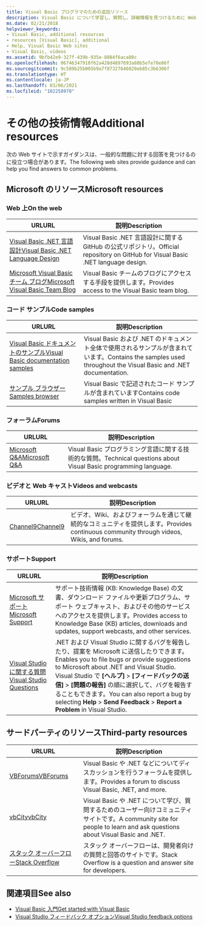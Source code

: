 ```yaml
---
title: Visual Basic プログラマのための追加リソース
description: Visual Basic について学習し、質問し、詳細情報を見つけるために Web 上でリソースを検出します。
ms.date: 02/21/2018
helpviewer_keywords:
- Visual Basic, additional resources
- resources [Visual Basic], additional
- Help, Visual Basic Web sites
- Visual Basic, videos
ms.assetid: 9bfb42e9-327f-439b-935e-8884f6aca80c
ms.openlocfilehash: 06746347910f62a428d4897693a88b5efe78e86f
ms.sourcegitcommit: 9c589b25b005b9a7f87327646020eb85c3b6306f
ms.translationtype: HT
ms.contentlocale: ja-JP
ms.lasthandoff: 03/06/2021
ms.locfileid: "102258970"
---
```

# <a name="additional-resources"></a><span data-ttu-id="2fbc1-103">その他の技術情報</span><span class="sxs-lookup"><span data-stu-id="2fbc1-103">Additional resources</span></span>

<span data-ttu-id="2fbc1-104">次の Web サイトで示すガイダンスは、一般的な問題に対する回答を見つけるのに役立つ場合があります。</span><span class="sxs-lookup"><span data-stu-id="2fbc1-104">The following web sites provide guidance and can help you find answers to common problems.</span></span>

## <a name="microsoft-resources"></a><span data-ttu-id="2fbc1-105">Microsoft のリソース</span><span class="sxs-lookup"><span data-stu-id="2fbc1-105">Microsoft resources</span></span>

### <a name="on-the-web"></a><span data-ttu-id="2fbc1-106">Web 上</span><span class="sxs-lookup"><span data-stu-id="2fbc1-106">On the web</span></span>

|<span data-ttu-id="2fbc1-107">URL</span><span class="sxs-lookup"><span data-stu-id="2fbc1-107">URL</span></span>|<span data-ttu-id="2fbc1-108">説明</span><span class="sxs-lookup"><span data-stu-id="2fbc1-108">Description</span></span>|
|----------|----------------|
|[<span data-ttu-id="2fbc1-109">Visual Basic .NET 言語設計</span><span class="sxs-lookup"><span data-stu-id="2fbc1-109">Visual Basic .NET Language Design</span></span>](https://github.com/dotnet/vblang)|<span data-ttu-id="2fbc1-110">Visual Basic .NET 言語設計に関する GitHub の公式リポジトリ。</span><span class="sxs-lookup"><span data-stu-id="2fbc1-110">Official repository on GitHub for Visual Basic .NET language design.</span></span>|
|[<span data-ttu-id="2fbc1-111">Microsoft Visual Basic チーム ブログ</span><span class="sxs-lookup"><span data-stu-id="2fbc1-111">Microsoft Visual Basic Team Blog</span></span>](https://devblogs.microsoft.com/vbteam/)|<span data-ttu-id="2fbc1-112">Visual Basic チームのブログにアクセスする手段を提供します。</span><span class="sxs-lookup"><span data-stu-id="2fbc1-112">Provides access to the Visual Basic team blog.</span></span>|

### <a name="code-samples"></a><span data-ttu-id="2fbc1-113">コード サンプル</span><span class="sxs-lookup"><span data-stu-id="2fbc1-113">Code samples</span></span>

|<span data-ttu-id="2fbc1-114">URL</span><span class="sxs-lookup"><span data-stu-id="2fbc1-114">URL</span></span>|<span data-ttu-id="2fbc1-115">説明</span><span class="sxs-lookup"><span data-stu-id="2fbc1-115">Description</span></span>|
|----------|----------------|
|[<span data-ttu-id="2fbc1-116">Visual Basic ドキュメントのサンプル</span><span class="sxs-lookup"><span data-stu-id="2fbc1-116">Visual Basic documentation samples</span></span>](https://github.com/dotnet/docs/tree/main/samples/snippets/visualbasic)|<span data-ttu-id="2fbc1-117">Visual Basic および .NET のドキュメント全体で使用されるサンプルが含まれています。</span><span class="sxs-lookup"><span data-stu-id="2fbc1-117">Contains the samples used throughout the Visual Basic and .NET documentation.</span></span>|
|[<span data-ttu-id="2fbc1-118">サンプル ブラウザー</span><span class="sxs-lookup"><span data-stu-id="2fbc1-118">Samples browser</span></span>](https://docs.microsoft.com/samples/browse/?languages=vb)|<span data-ttu-id="2fbc1-119">Visual Basic で記述されたコード サンプルが含まれています</span><span class="sxs-lookup"><span data-stu-id="2fbc1-119">Contains code samples written in Visual Basic</span></span>|

### <a name="forums"></a><span data-ttu-id="2fbc1-120">フォーラム</span><span class="sxs-lookup"><span data-stu-id="2fbc1-120">Forums</span></span>

|<span data-ttu-id="2fbc1-121">URL</span><span class="sxs-lookup"><span data-stu-id="2fbc1-121">URL</span></span>|<span data-ttu-id="2fbc1-122">説明</span><span class="sxs-lookup"><span data-stu-id="2fbc1-122">Description</span></span>|
|----------|----------------|
|[<span data-ttu-id="2fbc1-123">Microsoft Q&A</span><span class="sxs-lookup"><span data-stu-id="2fbc1-123">Microsoft Q&A</span></span>](https://docs.microsoft.com/answers/topics/dotnet-visual-basic.html)|<span data-ttu-id="2fbc1-124">Visual Basic プログラミング言語に関する技術的な質問。</span><span class="sxs-lookup"><span data-stu-id="2fbc1-124">Technical questions about Visual Basic programming language.</span></span>|

### <a name="videos-and-webcasts"></a><span data-ttu-id="2fbc1-125">ビデオと Web キャスト</span><span class="sxs-lookup"><span data-stu-id="2fbc1-125">Videos and webcasts</span></span>

|<span data-ttu-id="2fbc1-126">URL</span><span class="sxs-lookup"><span data-stu-id="2fbc1-126">URL</span></span>|<span data-ttu-id="2fbc1-127">説明</span><span class="sxs-lookup"><span data-stu-id="2fbc1-127">Description</span></span>|
|----------|----------------|
|[<span data-ttu-id="2fbc1-128">Channel9</span><span class="sxs-lookup"><span data-stu-id="2fbc1-128">Channel9</span></span>](https://channel9.msdn.com/)|<span data-ttu-id="2fbc1-129">ビデオ、Wiki、およびフォーラムを通じて継続的なコミュニティを提供します。</span><span class="sxs-lookup"><span data-stu-id="2fbc1-129">Provides continuous community through videos, Wikis, and forums.</span></span>|

### <a name="support"></a><span data-ttu-id="2fbc1-130">サポート</span><span class="sxs-lookup"><span data-stu-id="2fbc1-130">Support</span></span>

|<span data-ttu-id="2fbc1-131">URL</span><span class="sxs-lookup"><span data-stu-id="2fbc1-131">URL</span></span>|<span data-ttu-id="2fbc1-132">説明</span><span class="sxs-lookup"><span data-stu-id="2fbc1-132">Description</span></span>|
|----------|----------------|
|[<span data-ttu-id="2fbc1-133">Microsoft サポート</span><span class="sxs-lookup"><span data-stu-id="2fbc1-133">Microsoft Support</span></span>](https://support.microsoft.com)|<span data-ttu-id="2fbc1-134">サポート技術情報 (KB: Knowledge Base) の文書、ダウンロード ファイルや更新プログラム、サポート ウェブキャスト、およびその他のサービスへのアクセスを提供します。</span><span class="sxs-lookup"><span data-stu-id="2fbc1-134">Provides access to Knowledge Base (KB) articles, downloads and updates, support webcasts, and other services.</span></span>|
|[<span data-ttu-id="2fbc1-135">Visual Studio に関する質問</span><span class="sxs-lookup"><span data-stu-id="2fbc1-135">Visual Studio Questions</span></span>](https://aka.ms/feedback/report?space=61)|<span data-ttu-id="2fbc1-136">.NET および Visual Studio に関するバグを報告したり、提案を Microsoft に送信したりできます。</span><span class="sxs-lookup"><span data-stu-id="2fbc1-136">Enables you to file bugs or provide suggestions to Microsoft about .NET and Visual Studio.</span></span> <span data-ttu-id="2fbc1-137">Visual Studio で **[ヘルプ]**  >  **[フィードバックの送信]**  >  **[問題の報告]** の順に選択して、バグを報告することもできます。</span><span class="sxs-lookup"><span data-stu-id="2fbc1-137">You can also report a bug by selecting **Help** > **Send Feedback** > **Report a Problem** in Visual Studio.</span></span>|

## <a name="third-party-resources"></a><span data-ttu-id="2fbc1-138">サードパーティのリソース</span><span class="sxs-lookup"><span data-stu-id="2fbc1-138">Third-party resources</span></span>

|<span data-ttu-id="2fbc1-139">URL</span><span class="sxs-lookup"><span data-stu-id="2fbc1-139">URL</span></span>|<span data-ttu-id="2fbc1-140">説明</span><span class="sxs-lookup"><span data-stu-id="2fbc1-140">Description</span></span>|
|----------|----------------|
|[<span data-ttu-id="2fbc1-141">VBForums</span><span class="sxs-lookup"><span data-stu-id="2fbc1-141">VBForums</span></span>](http://www.vbforums.com/)|<span data-ttu-id="2fbc1-142">Visual Basic や .NET などについてディスカッションを行うフォーラムを提供します。</span><span class="sxs-lookup"><span data-stu-id="2fbc1-142">Provides a forum to discuss Visual Basic, .NET, and more.</span></span>|
|[<span data-ttu-id="2fbc1-143">vbCity</span><span class="sxs-lookup"><span data-stu-id="2fbc1-143">vbCity</span></span>](http://vbcity.com/)|<span data-ttu-id="2fbc1-144">Visual Basic や .NET について学び、質問するためのユーザー向けコミュニティ サイトです。</span><span class="sxs-lookup"><span data-stu-id="2fbc1-144">A community site for people to learn and ask questions about Visual Basic and .NET.</span></span>|
|[<span data-ttu-id="2fbc1-145">スタック オーバーフロー</span><span class="sxs-lookup"><span data-stu-id="2fbc1-145">Stack Overflow</span></span>](https://stackoverflow.com/questions/tagged/vb.net)|<span data-ttu-id="2fbc1-146">スタック オーバーフローは、開発者向けの質問と回答のサイトです。</span><span class="sxs-lookup"><span data-stu-id="2fbc1-146">Stack Overflow is a question and answer site for developers.</span></span>|

## <a name="see-also"></a><span data-ttu-id="2fbc1-147">関連項目</span><span class="sxs-lookup"><span data-stu-id="2fbc1-147">See also</span></span>

- [<span data-ttu-id="2fbc1-148">Visual Basic 入門</span><span class="sxs-lookup"><span data-stu-id="2fbc1-148">Get started with Visual Basic</span></span>](index.md)
- [<span data-ttu-id="2fbc1-149">Visual Studio フィードバック オプション</span><span class="sxs-lookup"><span data-stu-id="2fbc1-149">Visual Studio feedback options</span></span>](/visualstudio/ide/feedback-options)
